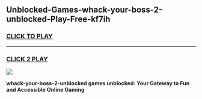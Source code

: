 
## Unblocked-Games-whack-your-boss-2-unblocked-Play-Free-kf7ih
<h3>
<a href="https://premium76.site?title=whack-your-boss-2-unblocked&ref=18A">CLICK TO PLAY</a></h3>
<hr>

<h3>
<a href="https://premium76.site?title=whack-your-boss-2-unblocked&ref=18A">CLICK 2 PLAY</a>
  
</h3>

<a href="https://premium76.site?title=whack-your-boss-2-unblocked&ref=18A"><img src="https://clearcache.store/games.png"></a>


**whack-your-boss-2-unblocked games unblocked: Your Gateway to Fun and Accessible Online Gaming**

